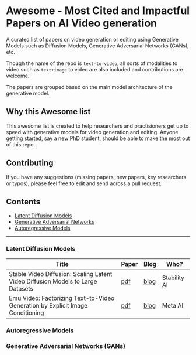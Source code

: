 # Awesome - Most Cited and Impactful Papers on AI Video generation
A curated list of papers on video generation or editing using Generative Models such as Diffusion Models, Generative Adversarial Networks (GANs), etc.

Though the name of the repo is `text-to-video`, all sorts of modalities to video such as `text+image` to video are also included and contributions are welcome.

The papers are grouped based on the main model architecture of the generative model. 

## Why this Awesome list 
This awesome list is created to help researchers and practisioners get up to speed with generative models for video generation and editing. Anyone getting started, say a new PhD student, should be able to make the most out of this repo.

## Contributing
If you have any suggestions (missing papers, new papers, key researchers or typos), please feel free to edit and send across a pull request.

## Contents
* [Latent Diffusion Models](#latent-diffusion-models)
* [Generative Adversarial Networks](#generative-adversarial-networks-gans)
* [Autoregressive Models](#autoregressive-models)
* * *

### Latent Diffusion Models
| Title | Paper | Blog | Who? | 
|---|---|---|---|
| Stable Video Diffusion: Scaling Latent Video Diffusion Models to Large Datasets | [pdf](https://static1.squarespace.com/static/6213c340453c3f502425776e/t/655ce779b9d47d342a93c890/1700587395994/stable_video_diffusion.pdf) | [blog](https://stability.ai/news/stable-video-diffusion-open-ai-video-model) | Stability AI
| Emu Video: Factorizing Text-to-Video Generation by Explicit Image Conditioning | [pdf](https://arxiv.org/pdf/2311.10709.pdf) | [blog](https://ai.meta.com/blog/emu-text-to-video-generation-image-editing-research) | Meta AI


### Autoregressive Models

### Generative Adversarial Networks (GANs)


